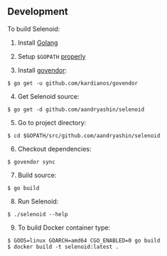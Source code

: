 ## Development

To build Selenoid:

1) Install [Golang](https://golang.org/doc/install)

2) Setup `$GOPATH` [properly](https://github.com/golang/go/wiki/GOPATH)

3) Install [govendor](https://github.com/kardianos/govendor):
```
$ go get -u github.com/kardianos/govendor
```

4) Get Selenoid source:
```
$ go get -d github.com/aandryashin/selenoid
```

5) Go to project directory:
```
$ cd $GOPATH/src/github.com/aandryashin/selenoid
```

6) Checkout dependencies:
```
$ govendor sync
```

7) Build source:
```
$ go build
```

8) Run Selenoid:
```
$ ./selenoid --help
```

9) To build Docker container type:
```
$ GOOS=linux GOARCH=amd64 CGO_ENABLED=0 go build
$ docker build -t selenoid:latest .
```
